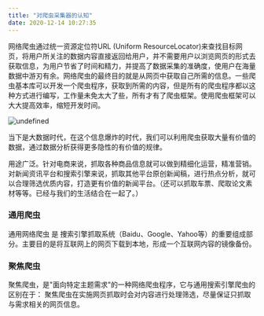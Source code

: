 ```yaml
---
title: "对爬虫采集器的认知"
date: 2020-12-14 10:27:35
---
```


网络爬虫通过统一资源定位符URL (Uniform ResourceLocator)来查找目标网页，将用户所关注的数据内容直接返回给用户，并不需要用户以浏览网页的形式去获取信息，为用户节省了时间和精力，并提高了数据采集的准确度，使用户在海量数据中游刃有余。网络爬虫的最终目的就是从网页中获取自己所需的信息。一些爬虫基本库可以开发一个爬虫程序，获取到所需的内容，但是所有的爬虫程序都以这种方式进行编写，工作量未免太大了些，所有才有了爬虫框架。使用爬虫框架可以大大提高效率，缩短开发时间。

![undefined](http://openluat-luatcommunity.oss-cn-hangzhou.aliyuncs.com/images/20201214102340268_wx_article_20190206222137_gsdv1M.jpg "undefined")

当下是大数据时代，在这个信息爆炸的时代，我们可以利用爬虫获取大量有价值的数据，通过数据分析获得更多隐性的有价值的规律。

用途广泛。针对电商来说，抓取各种商品信息就可以做到精细化运营，精准营销。对新闻资讯平台和搜索引擎来说，抓取其他平台原创新闻稿，进行热点分析，就可以合理筛选优质内容，打造更有价值的新闻平台。（还可以抓取车票、爬取论文素材等等。已经与我们的生活结合在一起了。）
### 通用爬虫
通用网络爬虫 是 捜索引擎抓取系统（Baidu、Google、Yahoo等）的重要组成部分。主要目的是将互联网上的网页下载到本地，形成一个互联网内容的镜像备份。
### 聚焦爬虫
聚焦爬虫，是"面向特定主题需求"的一种网络爬虫程序，它与通用搜索引擎爬虫的区别在于： 聚焦爬虫在实施网页抓取时会对内容进行处理筛选，尽量保证只抓取与需求相关的网页信息。
 



